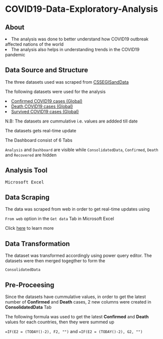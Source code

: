 <h1>COVID19-Data-Exploratory-Analysis</h1>
<h2>About</h2>
<li>The analysis was done to better understand how COVID19 outbreak affected nations of the world</li>
<li>The analysis also helps in understanding trends in the COVID19 pandemic</li>
<h2>Data Source and Structure</h2>
<p>The three datasets used was scraped from <a href = "https://github.com/CSSEGISandData/COVID-19/tree/master/csse_covid_19_data/csse_covid_19_time_series">CSSEGISandData</a>
<p>The following datasets were used for the analysis</p>
<li><a href = "https://github.com/CSSEGISandData/COVID-19/blob/master/csse_covid_19_data/csse_covid_19_time_series/time_series_covid19_confirmed_global.csv">Confirmed COVID19 cases (Global)</a></li>
<li><a href = "https://github.com/CSSEGISandData/COVID-19/blob/master/csse_covid_19_data/csse_covid_19_time_series/time_series_covid19_deaths_global.csv">Death COVID19 cases (Global)</a></li>
<li><a href = "https://github.com/CSSEGISandData/COVID-19/blob/master/csse_covid_19_data/csse_covid_19_time_series/time_series_covid19_recovered_global.csv">Survived COVID19 cases (Global)</a></li>
<p>N.B: The datasets are cummulative i.e. values are addded till date</p>
<p>The datasets gets real-time update</p>
<p>The Dashboard consist of 6 Tabs 
  
   ```Analysis``` and ```Dashboard``` are visible while  ```ConsolidatedData```, ```Confirmed```, ```Death``` and ```Recovered``` are hidden

<h2>Analysis Tool</h2>
<pre>Microsoft Excel</pre>

<h2>Data Scraping</h2>
<p>The data was scraped from web in order to get real-time updates using 

  
 ```From web``` option in the ```Get data``` Tab in Microsoft Excel
<p>Click <a href = "https://support.microsoft.com/en-us/office/import-data-from-the-web-b13eed81-33fe-410d-9247-1747269c28e4">here</a> to learn more</p>
  
  <h2>Data Transformation</h2>
  <p>The dataset was transformed accordingly using power query editor. The datasets were then merged togegther to form the 
  
  ```ConsolidatedData``` 
  
  <h2>Pre-Proceesing</h2>
  <p>Since the datasets have cummulative values, in order to get the latest number of <strong>Confirmed</strong> and <strong>Death</strong> cases, 2 new columns were created in <strong>ConsolidatedData</strong> Tab</p>
  
  <p>The following formula was used to get the latest <strong>Confirmed</strong> and <strong>Death</strong> values for each countries, then they were summed up</p>
  
  ```=IF(E2 = (TODAY()-2), F2, "")``` and ```=IF(E2 = (TODAY()-2), G2, "")```

